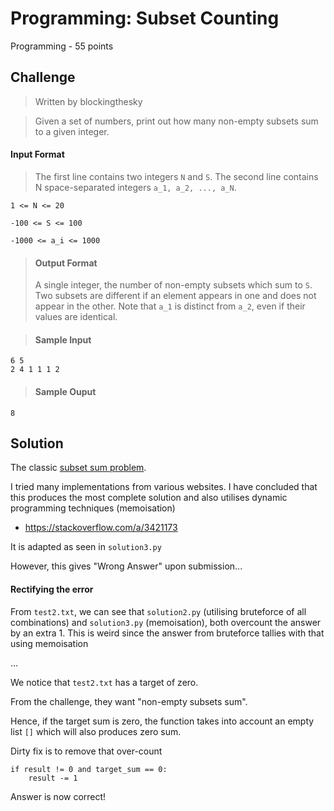 # Programming: Subset Counting
Programming - 55 points

## Challenge 
> Written by blockingthesky

> Given a set of numbers, print out how many non-empty subsets sum to a given integer.

#### Input Format
> The first line contains two integers `N` and `S`. The second line contains N space-separated integers `a_1, a_2, ..., a_N`.

	1 <= N <= 20

	-100 <= S <= 100

	-1000 <= a_i <= 1000

> #### Output Format
> A single integer, the number of non-empty subsets which sum to `S`. Two subsets are different if an element appears in one and does not appear in the other. Note that `a_1` is distinct from `a_2`, even if their values are identical.

>#### Sample Input

	6 5
	2 4 1 1 1 2

> #### Sample Ouput

	8

## Solution

The classic [subset sum problem](https://en.m.wikipedia.org/wiki/Subset_sum_problem).

I tried many implementations from various websites. I have concluded that this produces the most complete solution and also utilises dynamic programming techniques (memoisation)

- https://stackoverflow.com/a/3421173

It is adapted as seen in `solution3.py`

However, this gives "Wrong Answer" upon submission...

#### Rectifying the error

From `test2.txt`, we can see that `solution2.py` (utilising bruteforce of all combinations) and `solution3.py` (memoisation), both overcount the answer by an extra 1. This is weird since the answer from bruteforce tallies with that using memoisation

...

We notice that `test2.txt` has a target of zero.

From the challenge, they want "non-empty subsets sum".

Hence, if the target sum is zero, the function takes into account an empty list `[]` which will also produces zero sum.

Dirty fix is to remove that over-count
	
	if result != 0 and target_sum == 0:
		result -= 1

Answer is now correct!
